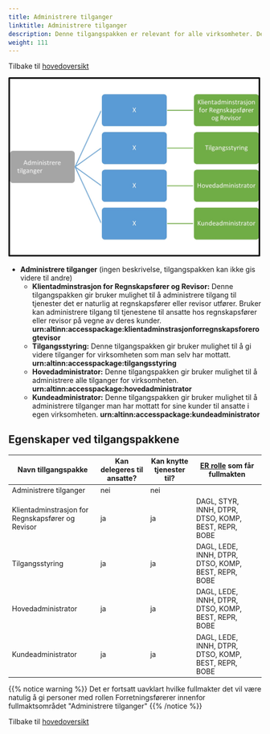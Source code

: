 ```yaml
---
title: Administrere tilganger
linktitle: Administrere tilganger
description: Denne tilgangspakken er relevant for alle virksomheter. Det skal ikke knyttes tjenester til disse gruppene da de er rene administrasjonsgrupper.
weight: 111
---
```


Tilbake til [hovedoversikt](/authorization/modules/accessgroups/type-accessgroups/versjon-3/#oversikt-over-tilgangspakker)


![Administrere tilganger](adm.jpg "Administrere tilganger")
- **Administrere tilganger** (ingen beskrivelse, tilgangspakken kan ikke gis videre til andre)		
	- **Klientadminstrasjon for Regnskapsfører og Revisor:** Denne tilgangspakken gir bruker mulighet til å administrere tilgang til tjenester det er naturlig at regnskapsfører eller revisor utfører. Bruker kan administrere tilgang til tjenestene  til ansatte hos regnskapsfører eller revisor på vegne av deres kunder. **urn:altinn:accesspackage:klientadminstrasjonforregnskapsforerogtevisor** 
	- **Tilgangsstyring:** Denne tilgangspakken gir bruker mulighet til å gi videre tilganger for virksomheten som man selv har mottatt.  **urn:altinn:accesspackage:tilgangsstyring**
	- **Hovedadministrator:** Denne tilgangspakken gir bruker mulighet til å administrere alle tilganger for virksomheten. **urn:altinn:accesspackage:hovedadministrator**
	- **Kundeadministrator:** Denne tilgangspakken gir bruker mulighet til å administrere tilganger man har mottatt for sine kunder til ansatte i egen virksomheten. **urn:altinn:accesspackage:kundeadministrator**


## Egenskaper ved tilgangspakkene
|Navn tillgangspakke|Kan delegeres til ansatte?|Kan knytte tjenester til?|[ER rolle](/authorization/modules/accessgroups/register_er/#rolletyper-fra-enhetsregisteret) som får fullmakten|
|---|---|---|---|
|Administrere tilganger| nei|nei||
|Klientadminstrasjon for Regnskapsfører og Revisor|ja|ja|DAGL, STYR, INNH, DTPR, DTSO, KOMP, BEST, REPR, BOBE|
|Tilgangsstyring|ja|ja|DAGL, LEDE, INNH, DTPR, DTSO, KOMP, BEST, REPR, BOBE|
|Hovedadministrator|ja|ja|DAGL, LEDE, INNH, DTPR, DTSO, KOMP, BEST, REPR, BOBE|
|Kundeadministrator|ja|ja|DAGL, LEDE, INNH, DTPR, DTSO, KOMP, BEST, REPR, BOBE|

{{% notice warning %}} Det er fortsatt uavklart hvilke fullmakter det vil være natulig å gi personer med rollen Forretningsførerer innenfor fullmaktsområdet "Administrere tilganger" {{% /notice %}}

Tilbake til [hovedoversikt](/authorization/modules/accessgroups/type-accessgroups/versjon-3/#oversikt-over-tilgangspakker)
